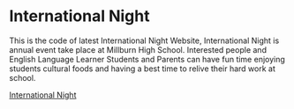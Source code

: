 # International Night

This is the code of latest International Night Website, International Night is annual event take place at Millburn High School.
Interested people and English Language Learner Students and Parents can have fun time enjoying students cultural foods
and having a best time to relive their hard work at school.

[International Night](http://in-mhs.netlify.com/)

